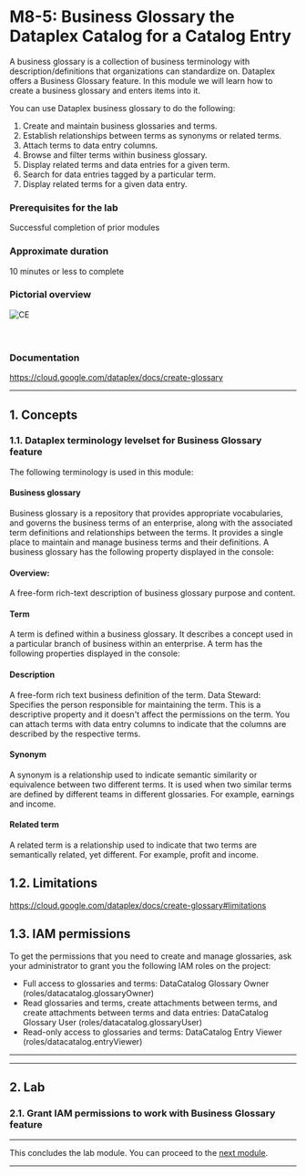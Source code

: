 # M8-5: Business Glossary the Dataplex Catalog for a Catalog Entry

A business glossary is a collection of business terminology with description/definitions that organizations can standardize on. Dataplex offers a Business Glossary feature. In this module we will learn how to create a business glossary and enters items into it.

You can use Dataplex business glossary to do the following:

1. Create and maintain business glossaries and terms.
2. Establish relationships between terms as synonyms or related terms.
3. Attach terms to data entry columns.
4. Browse and filter terms within business glossary.
5. Display related terms and data entries for a given term.
6. Search for data entries tagged by a particular term.
7. Display related terms for a given data entry.


### Prerequisites for the lab

Successful completion of prior modules

### Approximate duration

10 minutes or less to complete

### Pictorial overview

![CE](../01-images/m086-00.png)   
<br><br>

### Documentation

https://cloud.google.com/dataplex/docs/create-glossary

<hr>

## 1. Concepts

### 1.1. Dataplex terminology levelset for Business Glossary feature
The following terminology is used in this module:

#### Business glossary
Business glossary is a repository that provides appropriate vocabularies, and governs the business terms of an enterprise, along with the associated term definitions and relationships between the terms. It provides a single place to maintain and manage business terms and their definitions. A business glossary has the following property displayed in the console:

#### Overview: 
A free-form rich-text description of business glossary purpose and content.

#### Term
A term is defined within a business glossary. It describes a concept used in a particular branch of business within an enterprise. A term has the following properties displayed in the console:

#### Description
A free-form rich text business definition of the term.
Data Steward: Specifies the person responsible for maintaining the term. This is a descriptive property and it doesn't affect the permissions on the term.
You can attach terms with data entry columns to indicate that the columns are described by the respective terms.

#### Synonym
A synonym is a relationship used to indicate semantic similarity or equivalence between two different terms. It is used when two similar terms are defined by different teams in different glossaries. For example, earnings and income.

#### Related term
A related term is a relationship used to indicate that two terms are semantically related, yet different. For example, profit and income.

## 1.2. Limitations

https://cloud.google.com/dataplex/docs/create-glossary#limitations

## 1.3. IAM permissions

To get the permissions that you need to create and manage glossaries, ask your administrator to grant you the following IAM roles on the project:

- Full access to glossaries and terms: DataCatalog Glossary Owner (roles/datacatalog.glossaryOwner)
- Read glossaries and terms, create attachments between terms, and create attachments between terms and data entries: DataCatalog Glossary User (roles/datacatalog.glossaryUser)
- Read-only access to glossaries and terms: DataCatalog Entry Viewer (roles/datacatalog.entryViewer)

<hr>
<hr>

## 2. Lab


### 2.1. Grant IAM permissions to work with Business Glossary feature

<hr>

This concludes the lab module. You can proceed to the [next module](module-09-1-data-lineage-with-bigquery.md).

<hr>
